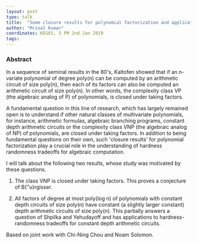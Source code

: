 ```yaml
---
layout: post
type: talk
title:  "Some closure results for polynomial factorization and applications "
author: "Mrinal Kumar"
coordinates: KD101, 5 PM 2nd Jan 2019
tags: 
---
```

### Abstract

In a sequence of seminal results in the 80's, Kaltofen showed that if an n-variate polynomial of degree poly(n) can be computed by an arithmetic circuit of size poly(n), then each of its factors can also be computed an arithmetic circuit of size poly(n). In other words, the complexity class VP (the algebraic analog of P) of polynomials, is closed under taking factors.

A fundamental question in this line of research, which has largely remained open is to understand if other natural classes of multivariate polynomials, for instance, arithmetic formulas, algebraic branching programs, constant depth arithmetic circuits or the complexity class VNP (the algebraic analog of NP) of polynomials, are closed under taking factors. In addition to being fundamental questions on their own, such 'closure results' for polynomial factorization play a crucial role in the understanding of hardness randomness tradeoffs for algebraic computation.

I will talk about the following two results, whose study was motivated by these questions.

1. The class VNP is closed under taking factors. This proves a conjecture of B{\"u}rgisser.

2. All factors of degree at most poly(log n) of polynomials with constant depth circuits of size poly(n) have constant (a slightly larger constant) depth arithmetic circuits of size poly(n). This partially answers a question of Shpilka and Yehudayoff and has applications to hardness-randomness tradeoffs for constant depth arithmetic circuits.

Based on joint work with Chi-Ning Chou and Noam Solomon. 
